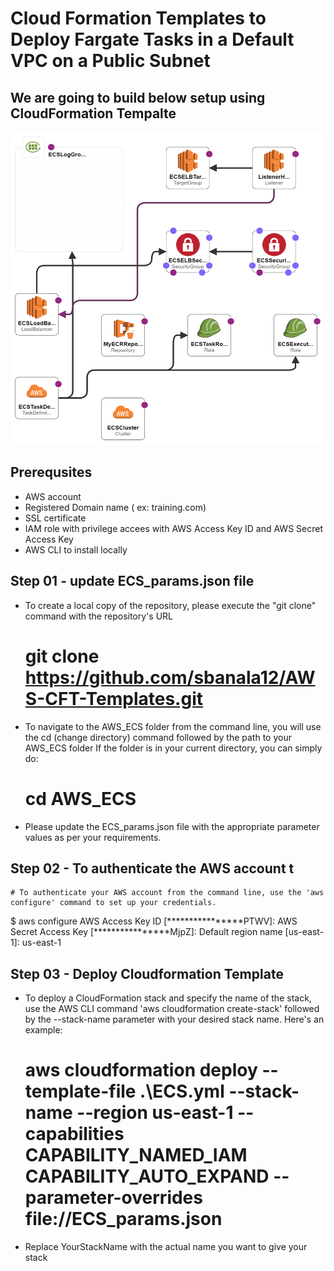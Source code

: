 # Cloud Formation Templates to Deploy Fargate Tasks in a Default VPC on a Public Subnet 

## We are going to build below setup using CloudFormation Tempalte 

<img src="https://github.com/sbanala12/AWS-CFT-Templates/blob/sbanala12-ECS/misc_files/Ecs_setup.png" width="1600" height="500">

## Prerequsites

 - AWS account  
 - Registered Domain name  ( ex: training.com) 
 - SSL certificate 
 - IAM role with privilege accees with AWS Access Key ID and AWS Secret Access Key 
 - AWS CLI to install locally 


## Step 01 - update ECS_params.json file 

  - To create a local copy of the repository, please execute the "git clone" command with the repository's URL
      # git clone  https://github.com/sbanala12/AWS-CFT-Templates.git
  - To navigate to the AWS_ECS folder from the command line, you will use the cd (change directory) 
    command followed by the path to your AWS_ECS folder If the folder is in your current directory, you can simply do: 
      # cd AWS_ECS
  - Please update the ECS_params.json file with the appropriate parameter values as per your requirements. 

## Step 02 - To authenticate the AWS account t

    # To authenticate your AWS account from the command line, use the 'aws configure' command to set up your credentials.

  $ aws configure 
  AWS Access Key ID [****************PTWV]: 
  AWS Secret Access Key [****************MjpZ]:
  Default region name [us-east-1]: us-east-1  
  
## Step 03 - Deploy Cloudformation Template 

- To deploy a CloudFormation stack and specify the name of the stack, use the AWS CLI command 
      'aws cloudformation create-stack' followed by the --stack-name parameter with your desired stack name. Here's an example:

   # aws cloudformation deploy --template-file .\ECS.yml --stack-name <YourStackName> --region us-east-1 --capabilities CAPABILITY_NAMED_IAM CAPABILITY_AUTO_EXPAND --parameter-overrides file://ECS_params.json

 - Replace YourStackName with the actual name you want to give your stack

  
      
      



